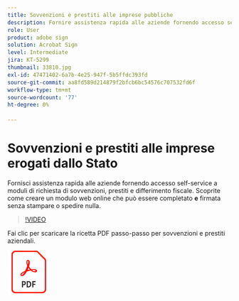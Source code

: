 ```yaml
---
title: Sovvenzioni e prestiti alle imprese pubbliche
description: Fornire assistenza rapida alle aziende fornendo accesso self-service ai moduli di richiesta di sovvenzioni, prestiti e differimento fiscale
role: User
product: adobe sign
solution: Acrobat Sign
level: Intermediate
jira: KT-5299
thumbnail: 33810.jpg
exl-id: 47471402-6a7b-4e25-947f-5b5ffdc393fd
source-git-commit: aa8fd589d214879f2bfcb6bc54576c707532fd6f
workflow-type: tm+mt
source-wordcount: '77'
ht-degree: 0%

---
```


# Sovvenzioni e prestiti alle imprese erogati dallo Stato

Fornisci assistenza rapida alle aziende fornendo accesso self-service a moduli di richiesta di sovvenzioni, prestiti e differimento fiscale. Scoprite come creare un modulo web online che può essere completato **e** firmata senza stampare o spedire nulla.

>[!VIDEO](https://video.tv.adobe.com/v/33810?quality=12&learn=on&hidetitle=true)

Fai clic per scaricare la ricetta PDF passo-passo per sovvenzioni e prestiti aziendali.

[![Scarica la PDF Recipe](../assets/acrobat_PDF_96.png)](../assets/UseCaseRecipe-EN-CreatingWebForms.pdf)
